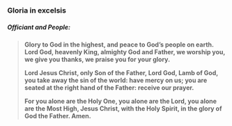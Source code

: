 ### Gloria in excelsis
##### Officiant and **People:**
> **Glory to God in the highest,
> 	and peace to God’s people on earth.
> Lord God, heavenly King,
> 	almighty God and Father,
> we worship you,
> 	we give you thanks,
> 	we praise you for your glory.**
>
> **Lord Jesus Christ,
> 	only Son of the Father,
> 	Lord God, Lamb of God,
> you take away the sin of the world:
> 	have mercy on us;
> you are seated at the right hand of the Father:
> 	receive our prayer.**
>
> **For you alone are the Holy One,
> 	you alone are the Lord,
> 	you alone are the Most High,
> Jesus Christ, with the Holy Spirit,
> in the glory of God the Father. Amen.**
